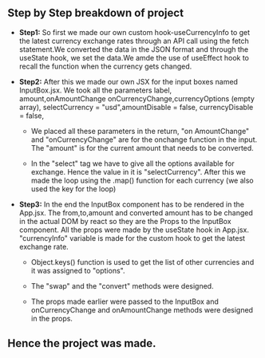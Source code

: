 ## Step by Step breakdown of project
- **Step1:** So first we made our own custom hook-useCurrencyInfo to get the latest currency exchange rates through an API call using the fetch statement.We converted the data in the JSON format and through the useState hook, we set the data.We amde the use of useEffect hook to recall the function when the currency gets changed.

- **Step2:** After this we made our own JSX for the input boxes named InputBox.jsx. We took all the parameters label, amount,onAmountChange onCurrencyChange,currencyOptions (empty array),
selectCurrency = "usd",amountDisable = false,
currencyDisable = false,

   - We placed all these parameters in the return, "on AmountChange" and "onCurrencyChange" are for the onchange function in the input. The "amount" is for the current amount that needs to be converted.

  - In the "select" tag we have to give all the options available for exchange. Hence the value in it is "selectCurrency". After this we made the loop using the .map() function for each currency (we also used the key for the loop) 

- **Step3:** In the end the InputBox component has to be rendered in the App.jsx. The from,to,amount and converted amount has to be changed in the actual DOM by react so they are the Props to the InputBox component. All the props were made by the useState hook in App.jsx. "currencyInfo" variable is made for the custom hook to get the latest exchange rate.

    - Object.keys() function is used to get the list of other currencies and it was assigned to "options".

    - The "swap" and the "convert" methods were designed.

    - The props made earlier were passed to the InputBox and onCurrencyChange and onAmountChange methods were designed in the props.
##  Hence the project was made. 
